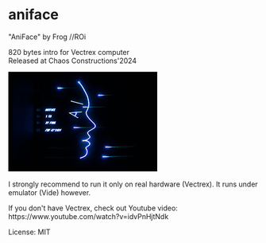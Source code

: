 # aniface
"AniFace" by Frog //ROi<br>
 


820 bytes intro for Vectrex computer<br>
Released at Chaos Constructions'2024
<p>
<img src="aniface_300.jpg"/>

<p>I strongly recommend to run it only on real hardware (Vectrex). It runs under emulator (Vide) however. 

<p>If you don't have Vectrex, check out Youtube video: https://www.youtube.com/watch?v=idvPnHjtNdk

<p>License: MIT

